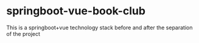 # springboot-vue-book-club
This is a springboot+vue technology stack before and after the separation of the project

